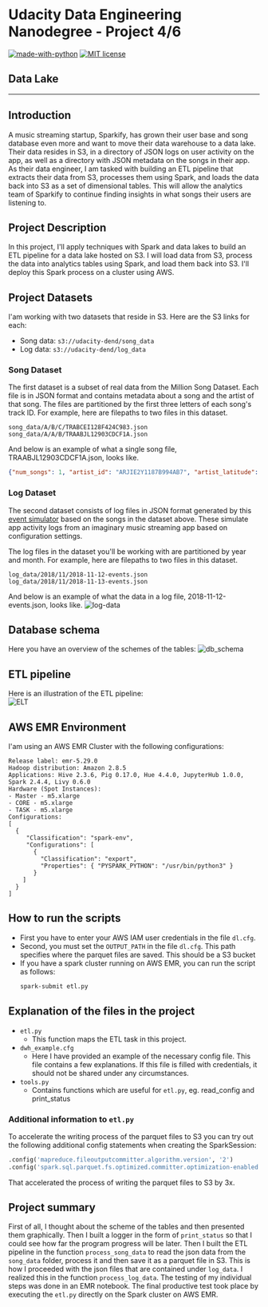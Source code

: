 # Udacity Data Engineering Nanodegree - Project 4/6
[![made-with-python](https://img.shields.io/badge/Made%20with-Python-1f425f.svg?style=flat-square&logo=appveyor)](https://www.python.org/)
[![MIT license](https://img.shields.io/badge/License-MIT-blue.svg?style=flat-square&logo=appveyor)](https://lbesson.mit-license.org/)


## Data Lake
---


## Introduction  
A music streaming startup, Sparkify, has grown their user base and song database even more and want to move their data warehouse to a data lake. Their data resides in S3, in a directory of JSON logs on user activity on the app, as well as a directory with JSON metadata on the songs in their app.  
As their data engineer, I am tasked with building an ETL pipeline that extracts their data from S3, processes them using Spark, and loads the data back into S3 as a set of dimensional tables. This will allow the analytics team of Sparkify to continue finding insights in what songs their users are listening to.


## Project Description
In this project, I'll apply techniques with Spark and data lakes to build an ETL pipeline for a data lake hosted on S3. I will load data from S3, process the data into analytics tables using Spark, and load them back into S3. I'll deploy this Spark process on a cluster using AWS.


## Project Datasets
I'am working with two datasets that reside in S3. Here are the S3 links for each:
- Song data: `s3://udacity-dend/song_data`
- Log data: `s3://udacity-dend/log_data`


### Song Dataset  
The first dataset is a subset of real data from the Million Song Dataset. Each file is in JSON format and contains metadata about a song and the artist of that song. The files are partitioned by the first three letters of each song's track ID. For example, here are filepaths to two files in this dataset.
```
song_data/A/B/C/TRABCEI128F424C983.json
song_data/A/A/B/TRAABJL12903CDCF1A.json
```
And below is an example of what a single song file, TRAABJL12903CDCF1A.json, looks like.
```json
{"num_songs": 1, "artist_id": "ARJIE2Y1187B994AB7", "artist_latitude": null, "artist_longitude": null, "artist_location": "", "artist_name": "Line Renaud", "song_id": "SOUPIRU12A6D4FA1E1", "title": "Der Kleine Dompfaff", "duration": 152.92036, "year": 0}
```  

### Log Dataset
The second dataset consists of log files in JSON format generated by this [event simulator](https://github.com/Interana/eventsim) based on the songs in the dataset above. These simulate app activity logs from an imaginary music streaming app based on configuration settings.

The log files in the dataset you'll be working with are partitioned by year and month. For example, here are filepaths to two files in this dataset.
```
log_data/2018/11/2018-11-12-events.json
log_data/2018/11/2018-11-13-events.json
```
And below is an example of what the data in a log file, 2018-11-12-events.json, looks like.
![log-data](https://user-images.githubusercontent.com/32474126/102831228-886aac80-43eb-11eb-9601-cd7f4aa3eb79.png) 


## Database schema
Here you have an overview of the schemes of the tables:
![db_schema](https://user-images.githubusercontent.com/32474126/103841914-f1f9e480-5094-11eb-9ec7-e83f8ac67670.png)


## ETL pipeline
Here is an illustration of the ETL pipeline:  
![ELT](https://user-images.githubusercontent.com/32474126/104073654-8a67a480-520e-11eb-9df4-7e8e316b2a6b.png)


## AWS EMR Environment
I'am using an AWS EMR Cluster with the following configurations:
```
Release label: emr-5.29.0
Hadoop distribution: Amazon 2.8.5
Applications: Hive 2.3.6, Pig 0.17.0, Hue 4.4.0, JupyterHub 1.0.0, Spark 2.4.4, Livy 0.6.0
Hardware (Spot Instances):  
- Master - m5.xlarge
- CORE - m5.xlarge
- TASK - m5.xlarge
Configurations:  
[
  {
     "Classification": "spark-env",
     "Configurations": [
       {
         "Classification": "export",
         "Properties": { "PYSPARK_PYTHON": "/usr/bin/python3" }
       }
    ]
  }
]
```


## How to run the scripts
- First you have to enter your AWS IAM user credentials in the file `dl.cfg`.
- Second, you must set the `OUTPUT_PATH` in the file `dl.cfg`. This path specifies where the parquet files are saved. This should be a S3 bucket 
- If you have a spark cluster running on AWS EMR, you can run the script as follows:
    ```bash
    spark-submit etl.py
    ```


## Explanation of the files in the project  
- `etl.py`
  - This function maps the ETL task in this project. 
- `dwh_example.cfg`
  - Here I have provided an example of the necessary config file. This file contains a few explanations. If this file is filled with credentials, it should not be shared under any circumstances.
- `tools.py`
  - Contains functions which are useful for `etl.py`, eg. read_config and print_status

### Additional information to `etl.py`
To accelerate the writing process of the parquet files to S3 you can try out the following additional config statements when creating the SparkSession:
```python
.config('mapreduce.fileoutputcommitter.algorithm.version', '2')
.config('spark.sql.parquet.fs.optimized.committer.optimization-enabled', 'true')
```
That accelerated the process of writing the parquet files to S3 by 3x.

## Project summary  
First of all, I thought about the scheme of the tables and then presented them graphically. Then I built a logger in the form of `print_status` so that I could see how far the program progress will be later. Then I built the ETL pipeline in the function `process_song_data` to read the json data from the `song_data` folder, process it and then save it as a parquet file in S3. This is how I proceeded with the json files that are contained under `log_data`. I realized this in the function `process_log_data`. The testing of my individual steps was done in an EMR notebook. The final productive test took place by executing the `etl.py` directly on the Spark cluster on AWS EMR.